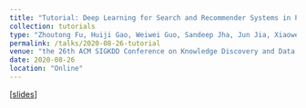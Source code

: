 ```yaml
---
title: "Tutorial: Deep Learning for Search and Recommender Systems in Practice"
collection: tutorials
type: "Zhoutong Fu, Huiji Gao, Weiwei Guo, Sandeep Jha, Jun Jia, Xiaowei Liu, Jun Shi, Sida Wang, Mingzhou Zhou, and Bo Long"
permalink: /talks/2020-08-26-tutorial
venue: "the 26th ACM SIGKDD Conference on Knowledge Discovery and Data Mining (SIGKDD 2020)"
date: 2020-08-26
location: "Online"
---
```


[[slides](https://github.com/nini2yoyo/huiji-gao/raw/master/files/KDD_2020_tutorial.pdf)]

